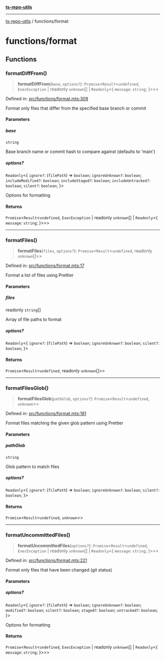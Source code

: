[**ts-repo-utils**](../README.md)

***

[ts-repo-utils](../README.md) / functions/format

# functions/format

## Functions

### formatDiffFrom()

> **formatDiffFrom**(`base`, `options?`): `Promise`\<`Result`\<`undefined`, `ExecException` \| readonly `unknown`[] \| `Readonly`\<\{ `message`: `string`; \}\>\>\>

Defined in: [src/functions/format.mts:309](https://github.com/noshiro-pf/ts-repo-utils/blob/main/src/functions/format.mts#L309)

Format only files that differ from the specified base branch or commit

#### Parameters

##### base

`string`

Base branch name or commit hash to compare against (defaults to
  'main')

##### options?

`Readonly`\<\{ `ignore?`: (`filePath`) => `boolean`; `ignoreUnknown?`: `boolean`; `includeModified?`: `boolean`; `includeStaged?`: `boolean`; `includeUntracked?`: `boolean`; `silent?`: `boolean`; \}\>

Options for formatting

#### Returns

`Promise`\<`Result`\<`undefined`, `ExecException` \| readonly `unknown`[] \| `Readonly`\<\{ `message`: `string`; \}\>\>\>

***

### formatFiles()

> **formatFiles**(`files`, `options?`): `Promise`\<`Result`\<`undefined`, readonly `unknown`[]\>\>

Defined in: [src/functions/format.mts:17](https://github.com/noshiro-pf/ts-repo-utils/blob/main/src/functions/format.mts#L17)

Format a list of files using Prettier

#### Parameters

##### files

readonly `string`[]

Array of file paths to format

##### options?

`Readonly`\<\{ `ignore?`: (`filePath`) => `boolean`; `ignoreUnknown?`: `boolean`; `silent?`: `boolean`; \}\>

#### Returns

`Promise`\<`Result`\<`undefined`, readonly `unknown`[]\>\>

***

### formatFilesGlob()

> **formatFilesGlob**(`pathGlob`, `options?`): `Promise`\<`Result`\<`undefined`, `unknown`\>\>

Defined in: [src/functions/format.mts:181](https://github.com/noshiro-pf/ts-repo-utils/blob/main/src/functions/format.mts#L181)

Format files matching the given glob pattern using Prettier

#### Parameters

##### pathGlob

`string`

Glob pattern to match files

##### options?

`Readonly`\<\{ `ignore?`: (`filePath`) => `boolean`; `ignoreUnknown?`: `boolean`; `silent?`: `boolean`; \}\>

#### Returns

`Promise`\<`Result`\<`undefined`, `unknown`\>\>

***

### formatUncommittedFiles()

> **formatUncommittedFiles**(`options?`): `Promise`\<`Result`\<`undefined`, `ExecException` \| readonly `unknown`[] \| `Readonly`\<\{ `message`: `string`; \}\>\>\>

Defined in: [src/functions/format.mts:221](https://github.com/noshiro-pf/ts-repo-utils/blob/main/src/functions/format.mts#L221)

Format only files that have been changed (git status)

#### Parameters

##### options?

`Readonly`\<\{ `ignore?`: (`filePath`) => `boolean`; `ignoreUnknown?`: `boolean`; `modified?`: `boolean`; `silent?`: `boolean`; `staged?`: `boolean`; `untracked?`: `boolean`; \}\>

Options for formatting

#### Returns

`Promise`\<`Result`\<`undefined`, `ExecException` \| readonly `unknown`[] \| `Readonly`\<\{ `message`: `string`; \}\>\>\>
